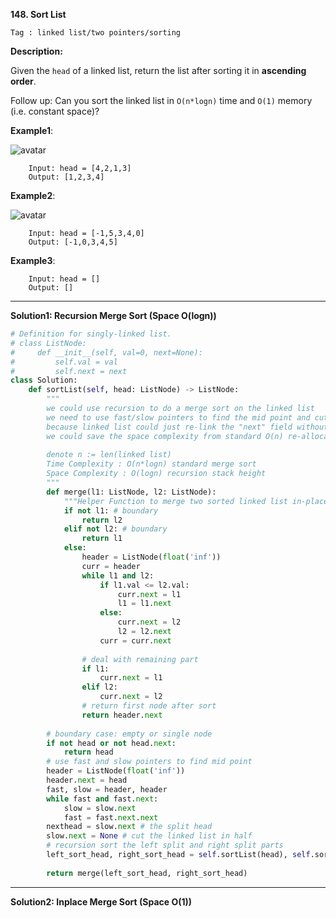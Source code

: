 **148. Sort List**

```Tag : linked list/two pointers/sorting```

**Description:**

Given the ```head``` of a linked list, return the list after sorting it in **ascending order**.

Follow up: Can you sort the linked list in ```O(n*logn)``` time and ```O(1)``` memory (i.e. constant space)?


**Example1**:

![avatar](Fig/148-E1.jpeg)

		Input: head = [4,2,1,3]
		Output: [1,2,3,4]

**Example2**:

![avatar](Fig/148-E2.jpeg)

		Input: head = [-1,5,3,4,0]
		Output: [-1,0,3,4,5]

**Example3**:

		Input: head = []
		Output: []

        
-----------

**Solution1: Recursion Merge Sort (Space O(logn))**

```python
# Definition for singly-linked list.
# class ListNode:
#     def __init__(self, val=0, next=None):
#         self.val = val
#         self.next = next
class Solution:
    def sortList(self, head: ListNode) -> ListNode:
        """
        we could use recursion to do a merge sort on the linked list
        we need to use fast/slow pointers to find the mid point and cut there
        because linked list could just re-link the "next" field without re-allocating space
        we could save the space complexity from standard O(n) re-allocation of array to O(logn) of recursion stack height
        
        denote n := len(linked list)
        Time Complexity : O(n*logn) standard merge sort
        Space Complexity : O(logn) recursion stack height
        """
        def merge(l1: ListNode, l2: ListNode):
            """Helper Function to merge two sorted linked list in-place"""
            if not l1: # boundary
                return l2
            elif not l2: # boundary
                return l1
            else:
                header = ListNode(float('inf'))
                curr = header
                while l1 and l2:
                    if l1.val <= l2.val:
                        curr.next = l1
                        l1 = l1.next
                    else:
                        curr.next = l2
                        l2 = l2.next
                    curr = curr.next 
                
                # deal with remaining part
                if l1:
                    curr.next = l1
                elif l2:
                    curr.next = l2
                # return first node after sort
                return header.next 
        
        # boundary case: empty or single node
        if not head or not head.next:
            return head
        # use fast and slow pointers to find mid point
        header = ListNode(float('inf'))
        header.next = head
        fast, slow = header, header
        while fast and fast.next:
            slow = slow.next
            fast = fast.next.next
        nexthead = slow.next # the split head
        slow.next = None # cut the linked list in half
        # recursion sort the left split and right split parts
        left_sort_head, right_sort_head = self.sortList(head), self.sortList(nexthead)
        
        return merge(left_sort_head, right_sort_head)
```

-----------

**Solution2: Inplace Merge Sort (Space O(1))**

```python

```
